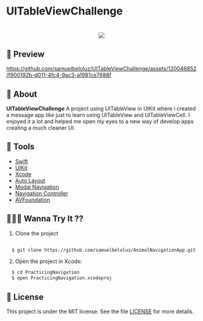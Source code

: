 # UITableViewChallenge



<h1 align="center">
    <img src="https://ik.imagekit.io/SamuelBelo/753b5d769360fbe911ec110e59716dd9-sticker.png?updatedAt=1697757905569"/>



## 📼 Preview


https://github.com/samuelbeloluz/UITableViewChallenge/assets/120046852/f900192b-d011-4fc4-9ac3-a1981ce7688f



## 📕 About

**UITableViewChallenge** A project using UITableView in UIKit where i created a message app like just to learn using UITableView and UITableViewCell. I enjoyed it a lot and helped me open my eyes to a new way of develop apps creating a much cleaner UI.

## 🔨 Tools

- [Swift](https://www.swift.org/documentation/)
- [UIKit](https://developer.apple.com/documentation/uikit)
- [Xcode](https://developer.apple.com/documentation/xcode)
- [Auto Layout](https://developer.apple.com/library/archive/documentation/UserExperience/Conceptual/AutolayoutPG/index.html)
- [Modal Navigation](https://getuikit.com/docs/modal)
- [Navigation Controller](https://developer.apple.com/documentation/uikit/uinavigationcontroller)
- [AVFoundation](https://developer.apple.com/documentation/avfoundation/)

## 🧑🏻‍💻 Wanna Try It ??

01. Clone the project
```bash
  
  $ git clone https://github.com/samuelbeloluz/AnimalNavigationApp.git
````

02. Open the project in Xcode:
```bash
  $ cd PracticingNavigation
  $ open PracticingNavigation.xcodeproj
````

## 📝 License

This project is under the MIT license. See the file [LICENSE](https://opensource.org/license/mit/) for more details.
